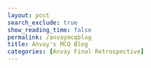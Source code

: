 ```yaml
---
layout: post 
search_exclude: true
show_reading_time: false
permalink: /anvaymcqblog
title: Anvay's MCQ Blog
categories: [Anvay Final Retrospective]
---
```



